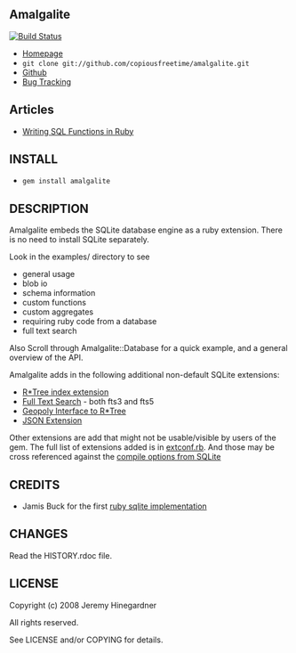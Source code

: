 ## Amalgalite

[![Build Status](https://copiousfreetime.semaphoreci.com/badges/amalgalite/branches/main.svg?key=6d8f47c8-bfc7-4969-a128-424478908a27)](https://copiousfreetime.semaphoreci.com/projects/amalgalite)

* [Homepage](http://github.com/copiousfreetime/amalgalite)
* `git clone git://github.com/copiousfreetime/amalgalite.git`
* [Github](http://github.com/copiousfreetime/amalgalite/)
* [Bug Tracking](http://github.com/copiousfreetime/amalgalite/issues)

## Articles

*  [Writing SQL Functions in Ruby](http://copiousfreetime.org/articles/2009/01/10/writing-sql-functions-in-ruby.html)

## INSTALL

* `gem install amalgalite`

## DESCRIPTION

Amalgalite embeds the SQLite database engine as a ruby extension. There is no
need to install SQLite separately.

Look in the examples/ directory to see

* general usage
* blob io
* schema information
* custom functions
* custom aggregates
* requiring ruby code from a database
* full text search

Also Scroll through Amalgalite::Database for a quick example, and a general
overview of the API.

Amalgalite adds in the following additional non-default SQLite extensions:

* [R*Tree index extension](http://sqlite.org/rtree.html)
* [Full Text Search](http://sqlite.org/fts5.html) - both fts3 and fts5
* [Geopoly Interface to R*Tree](https://www.sqlite.org/geopoly.html)
* [JSON Extension](https://www.sqlite.org/json1.html)

Other extensions are add that might not be usable/visible by users of the gem.
The full list of extensions added is in
[extconf.rb](ext/amalgalite/c/extconf.rb). And those may be cross referenced
against the [compile options from SQLite](https://www.sqlite.org/compile.html)

## CREDITS

* Jamis Buck for the first [ruby sqlite implementation](http://www.rubyforge.org/projects/sqlite-ruby)

## CHANGES

Read the HISTORY.rdoc file.

## LICENSE

Copyright (c) 2008 Jeremy Hinegardner

All rights reserved.

See LICENSE and/or COPYING for details.
